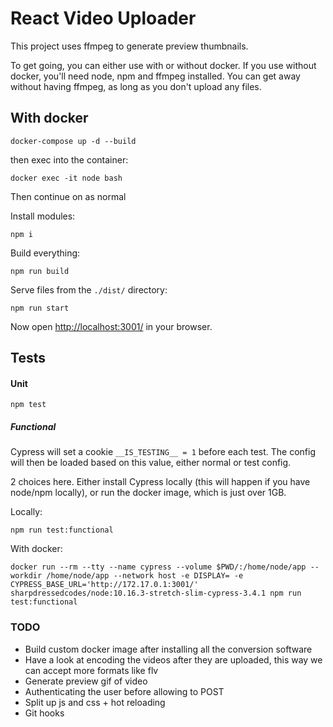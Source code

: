 # React Video Uploader

This project uses ffmpeg to generate preview thumbnails.

To get going, you can either use with or without docker.
If you use without docker, you'll need node, npm and ffmpeg installed. You can get away without having ffmpeg, as long as you don't upload any files.


## With docker
```shell script
docker-compose up -d --build
```

then exec into the container:
```shell script
docker exec -it node bash
```

Then continue on as normal

Install modules:
```
npm i
```

Build everything:
```
npm run build
```

Serve files from the `./dist/` directory:
```shell script
npm run start
```
Now open [http://localhost:3001/](http://localhost:3001/) in your browser.

## Tests
#### Unit
```shell script
npm test
```

##### Functional
Cypress will set a cookie `__IS_TESTING__ = 1` before each test. The config will then be loaded based on this value, either normal or test config.

2 choices here. Either install Cypress locally (this will happen if you have node/npm locally), or run the docker image, which is just over 1GB.

Locally:
```
npm run test:functional
```

With docker:
```
docker run --rm --tty --name cypress --volume $PWD/:/home/node/app --workdir /home/node/app --network host -e DISPLAY= -e CYPRESS_BASE_URL='http://172.17.0.1:3001/' sharpdressedcodes/node:10.16.3-stretch-slim-cypress-3.4.1 npm run test:functional
```

### TODO
* Build custom docker image after installing all the conversion software
* Have a look at encoding the videos after they are uploaded, this way we can accept more formats like flv
* Generate preview gif of video
* Authenticating the user before allowing to POST
* Split up js and css + hot reloading
* Git hooks
